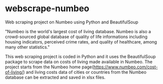 # webscrape-numbeo
Web scraping project on Numbeo using Python and BeautifulSoup

"Numbeo is the world's largest cost of living database. Numbeo is also a crowd-sourced global database of quality of life informations including housing indicators, perceived crime rates, and quality of healthcare, among many other statistics."

This web scraping project is coded in Python and it uses the BeautifulSoup package to scrape data on costs of living made available in Numbeo. The project starts from the Numbeo home page(https://www.numbeo.com/cost-of-living/) and living costs data of cities or countries from the Numbeo database can be extracted and saved in xlsx files.
